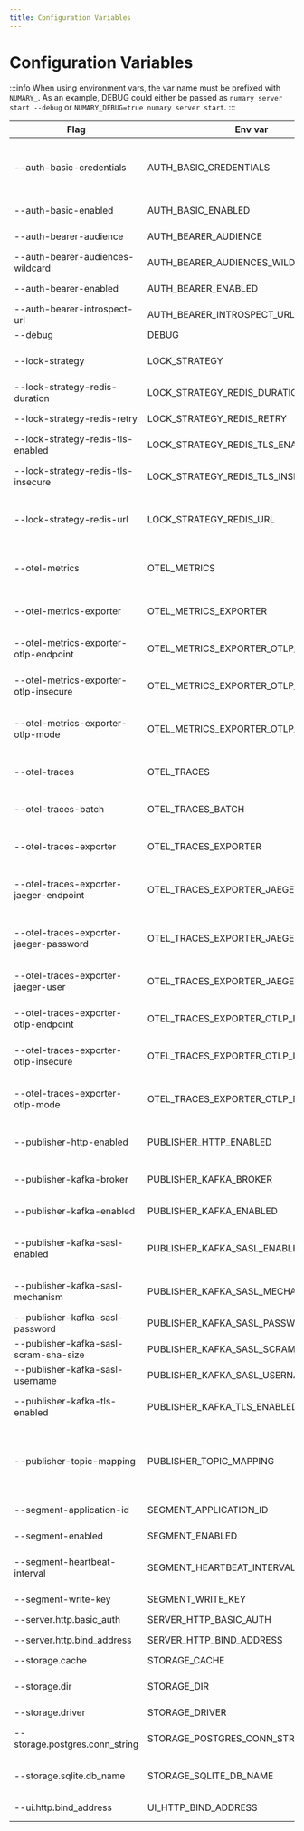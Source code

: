 ```yaml
---
title: Configuration Variables
---
```

# Configuration Variables

:::info
When using environment vars, the var name must be prefixed with `NUMARY_`. As an example, DEBUG could either be passed as `numary server start --debug` or `NUMARY_DEBUG=true numary server start`.
:::

 |Flag                                   |Env var                              |Default value                    |Description                                            |
 |-                                      |-                                    |-                                |-                                                      |
 |--auth-basic-credentials               |AUTH_BASIC_CREDENTIALS               |[]                               |HTTP basic auth credentials (`<username>:<password>`)    |
 |--auth-basic-enabled                   |AUTH_BASIC_ENABLED                   |false                            |Enable basic auth                                      |
 |--auth-bearer-audience                 |AUTH_BEARER_AUDIENCE                 |[]                               |Allowed audiences                                      |
 |--auth-bearer-audiences-wildcard       |AUTH_BEARER_AUDIENCES_WILDCARD       |false                            |Don't check audience                                   |
 |--auth-bearer-enabled                  |AUTH_BEARER_ENABLED                  |false                            |Enable bearer auth                                     |
 |--auth-bearer-introspect-url           |AUTH_BEARER_INTROSPECT_URL           |                                 |OAuth2 introspect URL                                  |
 |--debug                                |DEBUG                                |false                            |Debug mode                                             |
 |--lock-strategy                        |LOCK_STRATEGY                        |memory                           |Lock strategy (memory, none, redis)                    |
 |--lock-strategy-redis-duration         |LOCK_STRATEGY_REDIS_DURATION         |1m0s                             |Lock duration                                          |
 |--lock-strategy-redis-retry            |LOCK_STRATEGY_REDIS_RETRY            |1s                               |Retry lock period                                      |
 |--lock-strategy-redis-tls-enabled      |LOCK_STRATEGY_REDIS_TLS_ENABLED      |false                            |Use tls on redis                                       |
 |--lock-strategy-redis-tls-insecure     |LOCK_STRATEGY_REDIS_TLS_INSECURE     |false                            |Whether redis is trusted or not                        |
 |--lock-strategy-redis-url              |LOCK_STRATEGY_REDIS_URL              |                                 |Redis url when using redis locking strategy            |
 |--otel-metrics                         |OTEL_METRICS                         |false                            |Enable OpenTelemetry metrics support                   |
 |--otel-metrics-exporter                |OTEL_METRICS_EXPORTER                |stdout                           |OpenTelemetry metrics exporter                         |
 |--otel-metrics-exporter-otlp-endpoint  |OTEL_METRICS_EXPORTER_OTLP_ENDPOINT  |                                 |OpenTelemetry metrics grpc endpoint                    |
 |--otel-metrics-exporter-otlp-insecure  |OTEL_METRICS_EXPORTER_OTLP_INSECURE  |false                            |OpenTelemetry metrics grpc insecure                    |
 |--otel-metrics-exporter-otlp-mode      |OTEL_METRICS_EXPORTER_OTLP_MODE      |grpc                             |OpenTelemetry metrics OTLP exporter mode (grpc|http)   |
 |--otel-traces                          |OTEL_TRACES                          |false                            |Enable OpenTelemetry traces support                    |
 |--otel-traces-batch                    |OTEL_TRACES_BATCH                    |false                            |Use OpenTelemetry batching                             |
 |--otel-traces-exporter                 |OTEL_TRACES_EXPORTER                 |stdout                           |OpenTelemetry traces exporter                          |
 |--otel-traces-exporter-jaeger-endpoint |OTEL_TRACES_EXPORTER_JAEGER_ENDPOINT |                                 |OpenTelemetry traces Jaeger exporter endpoint          |
 |--otel-traces-exporter-jaeger-password |OTEL_TRACES_EXPORTER_JAEGER_PASSWORD |                                 |OpenTelemetry traces Jaeger exporter password          |
 |--otel-traces-exporter-jaeger-user     |OTEL_TRACES_EXPORTER_JAEGER_USER     |                                 |OpenTelemetry traces Jaeger exporter user              |
 |--otel-traces-exporter-otlp-endpoint   |OTEL_TRACES_EXPORTER_OTLP_ENDPOINT   |                                 |OpenTelemetry traces grpc endpoint                     |
 |--otel-traces-exporter-otlp-insecure   |OTEL_TRACES_EXPORTER_OTLP_INSECURE   |false                            |OpenTelemetry traces grpc insecure                     |
 |--otel-traces-exporter-otlp-mode       |OTEL_TRACES_EXPORTER_OTLP_MODE       |grpc                             |OpenTelemetry traces OTLP exporter mode (grpc|http)    |
 |--publisher-http-enabled               |PUBLISHER_HTTP_ENABLED               |false                            |Sent write event to http endpoint                      |
 |--publisher-kafka-broker               |PUBLISHER_KAFKA_BROKER               |[]                               |Kafka address is kafka enabled                         |
 |--publisher-kafka-enabled              |PUBLISHER_KAFKA_ENABLED              |false                            |Publish write events to kafka                          |
 |--publisher-kafka-sasl-enabled         |PUBLISHER_KAFKA_SASL_ENABLED         |false                            |Enable SASL authentication on kafka publisher          |
 |--publisher-kafka-sasl-mechanism       |PUBLISHER_KAFKA_SASL_MECHANISM       |                                 |SASL authentication mechanism                          |
 |--publisher-kafka-sasl-password        |PUBLISHER_KAFKA_SASL_PASSWORD        |                                 |SASL password                                          |
 |--publisher-kafka-sasl-scram-sha-size  |PUBLISHER_KAFKA_SASL_SCRAM_SHA_SIZE  |512                              |SASL SCRAM SHA size                                    |
 |--publisher-kafka-sasl-username        |PUBLISHER_KAFKA_SASL_USERNAME        |                                 |SASL username                                          |
 |--publisher-kafka-tls-enabled          |PUBLISHER_KAFKA_TLS_ENABLED          |false                            |Enable TLS to connect on kafka                         |
 |--publisher-topic-mapping              |PUBLISHER_TOPIC_MAPPING              |[]                               |Define mapping between internal event types and topics |
 |--segment-application-id               |SEGMENT_APPLICATION_ID               |                                 |Segment application id                                 |
 |--segment-enabled                      |SEGMENT_ENABLED                      |true                             |Is segment enabled                                     |
 |--segment-heartbeat-interval           |SEGMENT_HEARTBEAT_INTERVAL           |24h0m0s                          |Segment heartbeat interval                             |
 |--segment-write-key                    |SEGMENT_WRITE_KEY                    |lAVEcNA5tKkhkQGp2CvTBSsbGqFsbCIF |Segment write key                                      |
 |--server.http.basic_auth               |SERVER_HTTP_BASIC_AUTH               |                                 |Http basic auth                                        |
 |--server.http.bind_address             |SERVER_HTTP_BIND_ADDRESS             |localhost:3068                   |API bind address                                       |
 |--storage.cache                        |STORAGE_CACHE                        |true                             |Storage cache                                          |
 |--storage.dir                          |STORAGE_DIR                          |/Users/clement/.numary/data      |Storage directory (for sqlite)                         |
 |--storage.driver                       |STORAGE_DRIVER                       |sqlite                           |Storage driver                                         |
 |--storage.postgres.conn_string         |STORAGE_POSTGRES_CONN_STRING         |postgresql://localhost/postgres  |Postgre connection string                              |
 |--storage.sqlite.db_name               |STORAGE_SQLITE_DB_NAME               |numary                           |SQLite database name                                   |
 |--ui.http.bind_address                 |UI_HTTP_BIND_ADDRESS                 |localhost:3068                   |UI bind address                                        |
